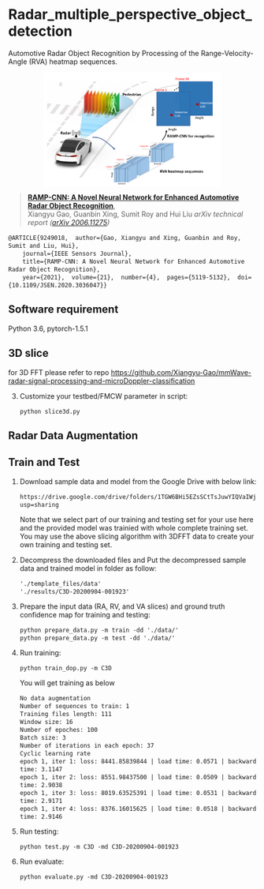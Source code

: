 # Radar_multiple_perspective_object_detection

Automotive Radar Object Recognition by Processing of the Range-Velocity-Angle (RVA) heatmap sequences.

<p align="center"> <img src='docs/grap_abs.png' align="center" height="230px"> </p>

> [**RAMP-CNN: A Novel Neural Network for Enhanced Automotive Radar Object Recognition**](https://arxiv.org/pdf/2011.08981.pdf),            
> Xiangyu Gao, Guanbin Xing, Sumit Roy and Hui Liu
> *arXiv technical report ([arXiv 2006.11275](https://arxiv.org/abs/2011.08981))*  

    @ARTICLE{9249018,  author={Gao, Xiangyu and Xing, Guanbin and Roy, Sumit and Liu, Hui},  
        journal={IEEE Sensors Journal},   
        title={RAMP-CNN: A Novel Neural Network for Enhanced Automotive Radar Object Recognition},   
        year={2021},  volume={21},  number={4},  pages={5119-5132},  doi={10.1109/JSEN.2020.3036047}}

## Software requirement
Python 3.6, pytorch-1.5.1

## 3D slice
for 3D FFT please refer to repo https://github.com/Xiangyu-Gao/mmWave-radar-signal-processing-and-microDoppler-classification

3. Customize your testbed/FMCW parameter in script: 
    ```
    python slice3d.py
    ```
## Radar Data Augmentation
## Train and Test
1. Download sample data and model from the Google Drive with below link:
    ```
    https://drive.google.com/drive/folders/1TGW6BHi5EZsSCtTsJuwYIQVaIWjl8CLY?usp=sharing
    ```
   Note that we select part of our training and testing set for your use here and the provided model was trainied with whole complete training set. You may use the   above slicing algorithm with 3DFFT data to create your own training and testing set.

2. Decompress the downloaded files and Put the decompressed sample data and trained model in folder as follow:
    ```
    './template_files/data'
    './results/C3D-20200904-001923'
    ```

3. Prepare the input data (RA, RV, and VA slices) and ground truth confidence map for training and testing:
    ```
    python prepare_data.py -m train -dd './data/'
    python prepare_data.py -m test -dd './data/'
    ```
4. Run training:
    ```
    python train_dop.py -m C3D
    ```
    You will get training as below
    ```
    No data augmentation
    Number of sequences to train: 1
    Training files length: 111
    Window size: 16
    Number of epoches: 100
    Batch size: 3
    Number of iterations in each epoch: 37
    Cyclic learning rate
    epoch 1, iter 1: loss: 8441.85839844 | load time: 0.0571 | backward time: 3.1147
    epoch 1, iter 2: loss: 8551.98437500 | load time: 0.0509 | backward time: 2.9038
    epoch 1, iter 3: loss: 8019.63525391 | load time: 0.0531 | backward time: 2.9171
    epoch 1, iter 4: loss: 8376.16015625 | load time: 0.0518 | backward time: 2.9146
    ```
5. Run testing:
    ```
    python test.py -m C3D -md C3D-20200904-001923
    ```
6. Run evaluate:
    ```
    python evaluate.py -md C3D-20200904-001923
    ```
